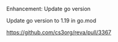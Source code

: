 Enhancement: Update go version

Update go version to 1.19 in go.mod

https://github.com/cs3org/reva/pull/3367